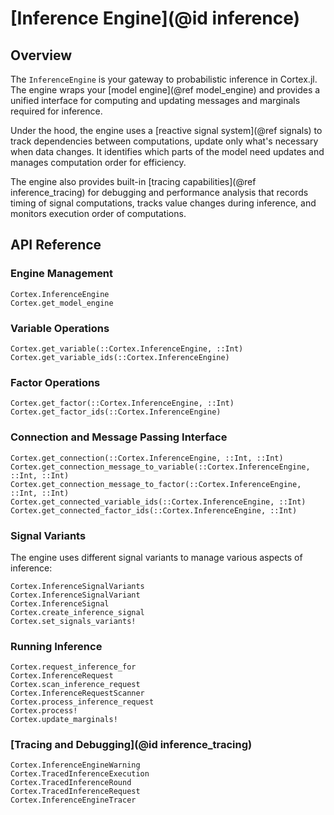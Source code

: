 # [Inference Engine](@id inference)

## Overview

The `InferenceEngine` is your gateway to probabilistic inference in Cortex.jl. The engine wraps your [model engine](@ref model_engine) and provides a unified interface for computing and updating messages and marginals required for inference.

Under the hood, the engine uses a [reactive signal system](@ref signals) to track dependencies between computations, update only what's necessary when data changes.
It identifies which parts of the model need updates and manages computation order for efficiency.

The engine also provides built-in [tracing capabilities](@ref inference_tracing) for debugging and performance analysis that records timing of signal computations, tracks value changes during inference, and monitors execution order of computations.

## API Reference

### Engine Management

```@docs
Cortex.InferenceEngine
Cortex.get_model_engine
```

### Variable Operations

```@docs
Cortex.get_variable(::Cortex.InferenceEngine, ::Int)
Cortex.get_variable_ids(::Cortex.InferenceEngine)
```

### Factor Operations

```@docs
Cortex.get_factor(::Cortex.InferenceEngine, ::Int)
Cortex.get_factor_ids(::Cortex.InferenceEngine)
```

### Connection and Message Passing Interface

```@docs
Cortex.get_connection(::Cortex.InferenceEngine, ::Int, ::Int)
Cortex.get_connection_message_to_variable(::Cortex.InferenceEngine, ::Int, ::Int)
Cortex.get_connection_message_to_factor(::Cortex.InferenceEngine, ::Int, ::Int)
Cortex.get_connected_variable_ids(::Cortex.InferenceEngine, ::Int)
Cortex.get_connected_factor_ids(::Cortex.InferenceEngine, ::Int)
```

### Signal Variants

The engine uses different signal variants to manage various aspects of inference:

```@docs
Cortex.InferenceSignalVariants
Cortex.InferenceSignalVariant
Cortex.InferenceSignal
Cortex.create_inference_signal
Cortex.set_signals_variants!
```

### Running Inference

```@docs
Cortex.request_inference_for
Cortex.InferenceRequest
Cortex.scan_inference_request
Cortex.InferenceRequestScanner
Cortex.process_inference_request
Cortex.process!
Cortex.update_marginals!
```

### [Tracing and Debugging](@id inference_tracing)

```@docs
Cortex.InferenceEngineWarning
Cortex.TracedInferenceExecution
Cortex.TracedInferenceRound
Cortex.TracedInferenceRequest
Cortex.InferenceEngineTracer
```